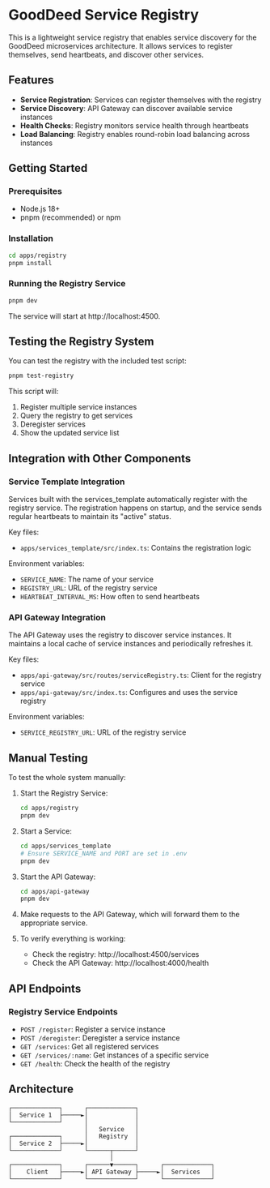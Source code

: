 # GoodDeed Service Registry

This is a lightweight service registry that enables service discovery for the GoodDeed microservices architecture. It allows services to register themselves, send heartbeats, and discover other services.

## Features

- **Service Registration**: Services can register themselves with the registry
- **Service Discovery**: API Gateway can discover available service instances
- **Health Checks**: Registry monitors service health through heartbeats
- **Load Balancing**: Registry enables round-robin load balancing across instances

## Getting Started

### Prerequisites

- Node.js 18+
- pnpm (recommended) or npm

### Installation

```bash
cd apps/registry
pnpm install
```

### Running the Registry Service

```bash
pnpm dev
```

The service will start at http://localhost:4500.

## Testing the Registry System

You can test the registry with the included test script:

```bash
pnpm test-registry
```

This script will:
1. Register multiple service instances
2. Query the registry to get services
3. Deregister services
4. Show the updated service list

## Integration with Other Components

### Service Template Integration

Services built with the services_template automatically register with the registry service. The registration happens on startup, and the service sends regular heartbeats to maintain its "active" status.

Key files:
- `apps/services_template/src/index.ts`: Contains the registration logic

Environment variables:
- `SERVICE_NAME`: The name of your service
- `REGISTRY_URL`: URL of the registry service
- `HEARTBEAT_INTERVAL_MS`: How often to send heartbeats

### API Gateway Integration

The API Gateway uses the registry to discover service instances. It maintains a local cache of service instances and periodically refreshes it.

Key files:
- `apps/api-gateway/src/routes/serviceRegistry.ts`: Client for the registry service
- `apps/api-gateway/src/index.ts`: Configures and uses the service registry

Environment variables:
- `SERVICE_REGISTRY_URL`: URL of the registry service

## Manual Testing

To test the whole system manually:

1. Start the Registry Service:
   ```bash
   cd apps/registry
   pnpm dev
   ```

2. Start a Service:
   ```bash
   cd apps/services_template
   # Ensure SERVICE_NAME and PORT are set in .env
   pnpm dev
   ```

3. Start the API Gateway:
   ```bash
   cd apps/api-gateway
   pnpm dev
   ```

4. Make requests to the API Gateway, which will forward them to the appropriate service.

5. To verify everything is working:
   - Check the registry: http://localhost:4500/services
   - Check the API Gateway: http://localhost:4000/health

## API Endpoints

### Registry Service Endpoints

- `POST /register`: Register a service instance
- `POST /deregister`: Deregister a service instance
- `GET /services`: Get all registered services
- `GET /services/:name`: Get instances of a specific service
- `GET /health`: Check the health of the registry

## Architecture

```
┌─────────────┐      ┌─────────────┐
│  Service 1  ├─────►│             │
└─────────────┘      │             │
                     │   Service   │
┌─────────────┐      │   Registry  │
│  Service 2  ├─────►│             │
└─────────────┘      └──────┬──────┘
                            │
┌─────────────┐      ┌──────▼──────┐      ┌─────────────┐
│    Client   ├─────►│ API Gateway ├─────►│  Services   │
└─────────────┘      └─────────────┘      └─────────────┘
``` 